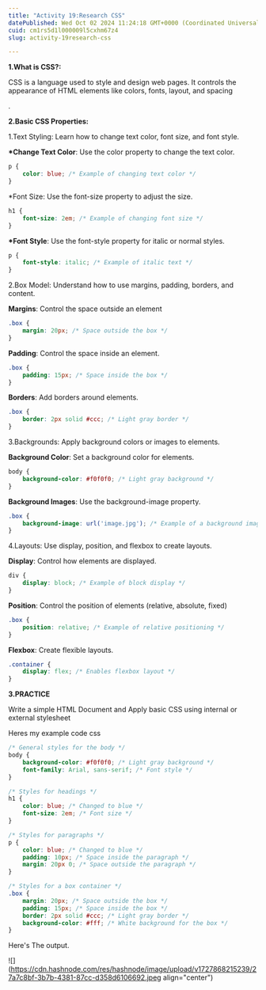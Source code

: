 ```yaml
---
title: "Activity 19:Research CSS"
datePublished: Wed Oct 02 2024 11:24:18 GMT+0000 (Coordinated Universal Time)
cuid: cm1rs5d1l000009l5cxhm67z4
slug: activity-19research-css

---
```


**1.What is CSS?:**

CSS is a language used to style and design web pages. It controls the appearance of HTML elements like colors, fonts, layout, and spacing

.

**2.Basic CSS Properties:**

1.Text Styling: Learn how to change text color, font size, and font style.

**\*Change Text Color**: Use the color property to change the text color.

```css
p {
    color: blue; /* Example of changing text color */
}
```

\*Font Size: Use the font-size property to adjust the size.

```css
h1 {
    font-size: 2em; /* Example of changing font size */
}
```

**\*Font Style**: Use the font-style property for italic or normal styles.

```css
p {
    font-style: italic; /* Example of italic text */
}
```

2.Box Model: Understand how to use margins, padding, borders, and content.

**Margins**: Control the space outside an element

```css
.box {
    margin: 20px; /* Space outside the box */
}
```

**Padding**: Control the space inside an element.

```css
.box {
    padding: 15px; /* Space inside the box */
}
```

**Borders**: Add borders around elements.

```css
.box {
    border: 2px solid #ccc; /* Light gray border */
}
```

3.Backgrounds: Apply background colors or images to elements.

**Background Color**: Set a background color for elements.

```css
body {
    background-color: #f0f0f0; /* Light gray background */
}
```

**Background Images**: Use the background-image property.

```css
.box {
    background-image: url('image.jpg'); /* Example of a background image */
}
```

4.Layouts: Use display, position, and flexbox to create layouts.

**Display**: Control how elements are displayed.

```css
div {
    display: block; /* Example of block display */
}
```

**Position**: Control the position of elements (relative, absolute, fixed)

```css
.box {
    position: relative; /* Example of relative positioning */
}
```

**Flexbox**: Create flexible layouts.

```css
.container {
    display: flex; /* Enables flexbox layout */
}
```

**3.PRACTICE**

Write a simple HTML Document and Apply basic CSS using internal or external stylesheet

Heres my example code css

```css
/* General styles for the body */
body {
    background-color: #f0f0f0; /* Light gray background */
    font-family: Arial, sans-serif; /* Font style */
}

/* Styles for headings */
h1 {
    color: blue; /* Changed to blue */
    font-size: 2em; /* Font size */
}

/* Styles for paragraphs */
p {
    color: blue; /* Changed to blue */
    padding: 10px; /* Space inside the paragraph */
    margin: 20px 0; /* Space outside the paragraph */
}

/* Styles for a box container */
.box {
    margin: 20px; /* Space outside the box */
    padding: 15px; /* Space inside the box */
    border: 2px solid #ccc; /* Light gray border */
    background-color: #fff; /* White background for the box */
}
```

Here's The output.

![](https://cdn.hashnode.com/res/hashnode/image/upload/v1727868215239/27a7c8bf-3b7b-4381-87cc-d358d6106692.jpeg align="center")